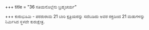 +++
title = "36 ಸತಿಯನೊಲ್ಲೆನು ಬ್ರಹ್ಮಚರ್ಯ"

+++
ಕುರುಭೂಮಿ - ಪರಶುರಾಮ 21 ಬಾರಿ ಕ್ಷತ್ರಿಯರನ್ನು ಸದೆಬಡಿದು ಅವರ ರಕ್ತದಿಂದ 21 ಮಡುಗಳನ್ನು ನಿರ್ಮಿಸಿದ ಸ್ಥಳವೇ ಕುರುಕ್ಷೇತ್ರ.